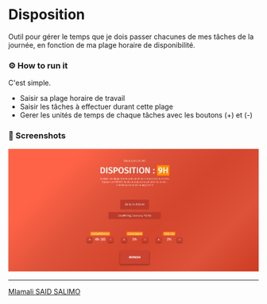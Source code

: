 # Disposition
Outil pour gérer le temps que je dois passer chacunes de mes tâches de la journée, en fonction de ma plage horaire de disponibilité.

### ⚙ How to run it
C'est simple.
- Saisir sa plage horaire de travail
- Saisir les tâches à effectuer durant cette plage
- Gerer les unités de temps de chaque tâches avec les boutons (+) et (-)

### 📸 Screenshots 

<img src="img/screen%20(1).png">


---
[Mlamali SAID SALIMO](https://www.linkedin.com/in/mlamalisaidsalimo)  <br/>

